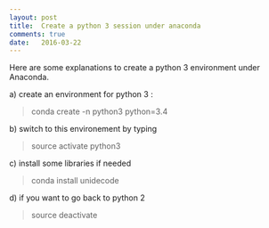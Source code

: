 ```yaml
---
layout: post
title:  Create a python 3 session under anaconda
comments: true
date:   2016-03-22
---
```

Here are some explanations to create a python 3 environment under Anaconda. 

a) create an environment for python 3  :

> conda create -n python3 python=3.4

b) switch to this environement by typing

> source activate python3

c) install some libraries if needed 

> conda install unidecode 

d) if you want to go back to python 2

> source deactivate

